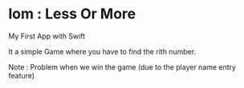 # lom : Less Or More 
My First App with Swift

It a simple Game where you have to find the rith number.

Note : Problem when we win the game (due to the player name entry feature)
